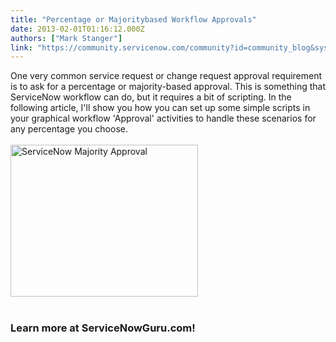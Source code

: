 ```yaml
---
title: "Percentage or Majoritybased Workflow Approvals"
date: 2013-02-01T01:16:12.000Z
authors: ["Mark Stanger"]
link: "https://community.servicenow.com/community?id=community_blog&sys_id=899daa69dbd0dbc01dcaf3231f9619c9"
---
```

<p>One very common service request or change request approval requirement is to ask for a percentage or majority-based approval. This is something that ServiceNow workflow can do, but it requires a bit of scripting. In the following article, I'll show you how you can set up some simple scripts in your graphical workflow 'Approval' activities to handle these scenarios for any percentage you choose.<br /><br /><a href="http://www.servicenowguru.com/graphical-workflow/approval-percentage/"><img alt="ServiceNow Majority Approval" src="http://www.servicenowguru.com/wp-content/uploads/2013/01/ServiceNowMajorityApproval-300x243.jpg" width="300" height="243" /></a><br /><br /><h3>Learn more at ServiceNowGuru.com!</h3><br /><!--break--></p>